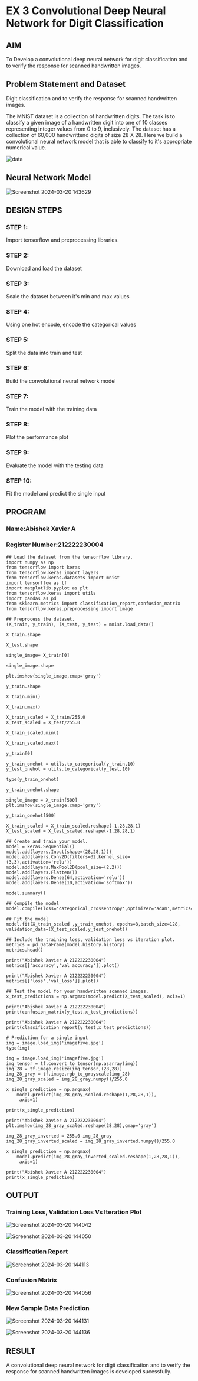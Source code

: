 # EX 3 Convolutional Deep Neural Network for Digit Classification

## AIM
To Develop a convolutional deep neural network for digit classification and to verify the response for scanned handwritten images.

## Problem Statement and Dataset
Digit classification and to verify the response for scanned handwritten images.

The MNIST dataset is a collection of handwritten digits. The task is to classify a given image of a handwritten digit into one of 10 classes representing integer values from 0 to 9, inclusively. The dataset has a collection of 60,000 handwrittend digits of size 28 X 28. Here we build a convolutional neural network model that is able to classify to it's appropriate numerical value.

![data](https://github.com/Dhanudhanaraj/mnist-classification/assets/119218812/0c1b6a12-b388-4409-b2dc-846a0d4e7473)

## Neural Network Model
![Screenshot 2024-03-20 143629](https://github.com/AbishekAnand15/mnist-classification/assets/118706942/c6b0a8cb-8680-4d97-b744-35611e09ad1c)

## DESIGN STEPS

### STEP 1:
Import tensorflow and preprocessing libraries.
### STEP 2:
Download and load the dataset
### STEP 3:
Scale the dataset between it's min and max values
### STEP 4:
Using one hot encode, encode the categorical values
### STEP 5:
Split the data into train and test
### STEP 6:
Build the convolutional neural network model
### STEP 7:
Train the model with the training data
### STEP 8:
Plot the performance plot
### STEP 9:
Evaluate the model with the testing data
### STEP 10:
Fit the model and predict the single input

## PROGRAM

### Name:Abishek Xavier A
### Register Number:212222230004
```
## Load the dataset from the tensorflow library.
import numpy as np
from tensorflow import keras
from tensorflow.keras import layers
from tensorflow.keras.datasets import mnist
import tensorflow as tf
import matplotlib.pyplot as plt
from tensorflow.keras import utils
import pandas as pd
from sklearn.metrics import classification_report,confusion_matrix
from tensorflow.keras.preprocessing import image

## Preprocess the dataset.
(X_train, y_train), (X_test, y_test) = mnist.load_data()
     
X_train.shape

X_test.shape

single_image= X_train[0]
     
single_image.shape

plt.imshow(single_image,cmap='gray')

y_train.shape

X_train.min()

X_train.max()

X_train_scaled = X_train/255.0
X_test_scaled = X_test/255.0

X_train_scaled.min()

X_train_scaled.max()

y_train[0]

y_train_onehot = utils.to_categorical(y_train,10)
y_test_onehot = utils.to_categorical(y_test,10)

type(y_train_onehot)

y_train_onehot.shape

single_image = X_train[500]
plt.imshow(single_image,cmap='gray')

y_train_onehot[500]

X_train_scaled = X_train_scaled.reshape(-1,28,28,1)
X_test_scaled = X_test_scaled.reshape(-1,28,28,1)

## Create and train your model.
model = keras.Sequential()
model.add(layers.Input(shape=(28,28,1)))
model.add(layers.Conv2D(filters=32,kernel_size=(3,3),activation='relu'))
model.add(layers.MaxPool2D(pool_size=(2,2)))
model.add(layers.Flatten())
model.add(layers.Dense(64,activation='relu'))
model.add(layers.Dense(10,activation='softmax'))

model.summary()

## Compile the model
model.compile(loss='categorical_crossentropy',optimizer='adam',metrics='accuracy')

## Fit the model    
model.fit(X_train_scaled ,y_train_onehot, epochs=8,batch_size=128, validation_data=(X_test_scaled,y_test_onehot))

## Include the training loss, validation loss vs iteration plot.
metrics = pd.DataFrame(model.history.history)
metrics.head()

print("Abishek Xavier A 212222230004")
metrics[['accuracy','val_accuracy']].plot()

print("Abishek Xavier A 212222230004")
metrics[['loss','val_loss']].plot()

## Test the model for your handwritten scanned images.
x_test_predictions = np.argmax(model.predict(X_test_scaled), axis=1)

print("Abishek Xavier A 212222230004")
print(confusion_matrix(y_test,x_test_predictions))

print("Abishek Xavier A 212222230004")
print(classification_report(y_test,x_test_predictions))

# Prediction for a single input
img = image.load_img('imagefive.jpg')
type(img)

img = image.load_img('imagefive.jpg')
img_tensor = tf.convert_to_tensor(np.asarray(img))
img_28 = tf.image.resize(img_tensor,(28,28))
img_28_gray = tf.image.rgb_to_grayscale(img_28)
img_28_gray_scaled = img_28_gray.numpy()/255.0
     
x_single_prediction = np.argmax(
    model.predict(img_28_gray_scaled.reshape(1,28,28,1)),
     axis=1)

print(x_single_prediction)

print("Abishek Xavier A 212222230004")
plt.imshow(img_28_gray_scaled.reshape(28,28),cmap='gray')

img_28_gray_inverted = 255.0-img_28_gray
img_28_gray_inverted_scaled = img_28_gray_inverted.numpy()/255.0
     
x_single_prediction = np.argmax(
    model.predict(img_28_gray_inverted_scaled.reshape(1,28,28,1)),
     axis=1)

print("Abishek Xavier A 212222230004")
print(x_single_prediction)
```

## OUTPUT

### Training Loss, Validation Loss Vs Iteration Plot
![Screenshot 2024-03-20 144042](https://github.com/AbishekAnand15/mnist-classification/assets/118706942/47aa09db-93a6-4b07-a07e-b8b081fe0020)

![Screenshot 2024-03-20 144050](https://github.com/AbishekAnand15/mnist-classification/assets/118706942/0fe0b127-0fba-4126-98ea-e3acc405c1e9)


### Classification Report
![Screenshot 2024-03-20 144113](https://github.com/AbishekAnand15/mnist-classification/assets/118706942/5f9894f8-937a-4e0c-898a-8ee372b8a5e7)


### Confusion Matrix
![Screenshot 2024-03-20 144056](https://github.com/AbishekAnand15/mnist-classification/assets/118706942/627246ee-c1b9-4f61-983c-fb7abeca0e88)


### New Sample Data Prediction
![Screenshot 2024-03-20 144131](https://github.com/AbishekAnand15/mnist-classification/assets/118706942/0205ba22-7cdf-49b3-a9fa-fa13ee8e761a)

![Screenshot 2024-03-20 144136](https://github.com/AbishekAnand15/mnist-classification/assets/118706942/a138a74b-0923-40b0-91ed-c7dbfea5139f)


## RESULT
A convolutional deep neural network for digit classification and to verify the response for scanned handwritten images is developed sucessfully.
